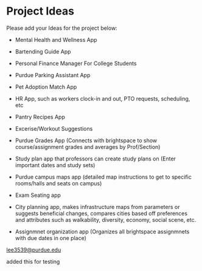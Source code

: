 # Project Ideas

Please add your Ideas for the project below:

* Mental Health and Wellness App
* Bartending Guide App
* Personal Finance Manager For College Students
* Purdue Parking Assistant App

* Pet Adoption Match App
* HR App, such as workers clock-in and out, PTO requests, scheduling, etc
* Pantry Recipes App
* Excerise/Workout Suggestions

* Purdue Grades App (Connects with brightspace to show course/assignment grades and averages by Prof/Section)
* Study plan app that professors can create study plans on (Enter important dates and study sets)
* Purdue campus maps app (detailed map instructions to get to specific rooms/halls and seats on campus)
* Exam Seating app

* City planning app, makes infrastructure maps from parameters or suggests beneficial changes, compares cities based off preferences and attributes such as walkability, diversity, economy, social scene, etc.
* Assignmnet organization app (Organizes all brightspace assignmnets with due dates in one place)

lee3539@purdue.edu


added this for testing



